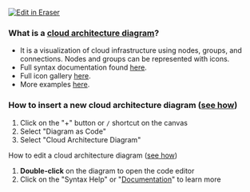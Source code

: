 <p><a target="_blank" href="https://app.eraser.io/workspace/A6KJRMOpAa5zY5ynTib1" id="edit-in-eraser-github-link"><img alt="Edit in Eraser" src="https://firebasestorage.googleapis.com/v0/b/second-petal-295822.appspot.com/o/images%2Fgithub%2FOpen%20in%20Eraser.svg?alt=media&amp;token=968381c8-a7e7-472a-8ed6-4a6626da5501"></a></p>



### What is a [﻿cloud architecture diagram](https://app.eraser.io/workspace/A6KJRMOpAa5zY5ynTib1?elements=THopdOb99XhGzlh6gGf4Og)?
- It is a visualization of cloud infrastructure using nodes, groups, and connections. Nodes and groups can be represented with icons. 
- Full syntax documentation found [﻿here](https://docs.tryeraser.com/docs/syntax).
- Full icon gallery [﻿here](https://docs.tryeraser.com/docs/icons).
- More examples [﻿here](https://docs.tryeraser.com/docs/examples).


### How to insert a new cloud architecture diagram ([﻿see how](https://app.eraser.io/workspace/A6KJRMOpAa5zY5ynTib1?elements=ocbORzxTjK6FNzr0JHSRHg))
1. Click on the "+" button or `/` shortcut on the canvas
2. Select "Diagram as Code"
3. Select "Cloud Architecture Diagram"


How to edit a cloud architecture diagram ([﻿see how](https://app.eraser.io/workspace/A6KJRMOpAa5zY5ynTib1?elements=t0HBfCj9xIbxuevChpAwDQ))

1. **Double-click** on the diagram to open the code editor
2. Click on the "Syntax Help" or "[﻿Documentation](https://docs.tryeraser.com/docs/syntax)" to learn more



<!--- Eraser file: https://app.eraser.io/workspace/A6KJRMOpAa5zY5ynTib1 --->